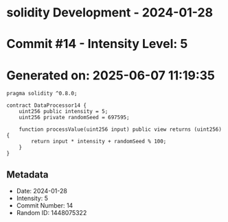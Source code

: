 ﻿# solidity Development - 2024-01-28
# Commit #14 - Intensity Level: 5
# Generated on: 2025-06-07 11:19:35
```solidity
pragma solidity ^0.8.0;

contract DataProcessor14 {
    uint256 public intensity = 5;
    uint256 private randomSeed = 697595;

    function processValue(uint256 input) public view returns (uint256) {
        return input * intensity + randomSeed % 100;
    }
}
```
## Metadata
- Date: 2024-01-28
- Intensity: 5
- Commit Number: 14
- Random ID: 1448075322

